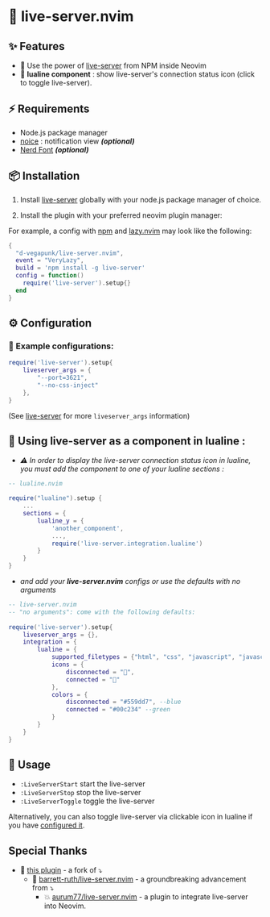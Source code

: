 # 📡 live-server.nvim

## ✨ Features
- 📡 Use the power of [live-server](https://www.npmjs.com/package/live-server) from NPM inside Neovim
- 🚥 **lualine component** : show live-server's connection status icon (click to toggle live-server).

## ⚡️ Requirements

- Node.js package manager
- [noice](https://github.com/folke/noice.nvim) : notification view _**(optional)**_
- [Nerd Font](https://www.nerdfonts.com/) **_(optional)_**

## 📦 Installation
1. Install [live-server](https://www.npmjs.com/package/live-server) globally with your node.js package manager of choice.

2. Install the plugin with your preferred neovim plugin manager:

For example, a config with [npm](https://www.npmjs.com/) and [lazy.nvim](https://github.com/folke/lazy.nvim) may look like the following:
```lua
{
  "d-vegapunk/live-server.nvim",
  event = "VeryLazy",
  build = 'npm install -g live-server'
  config = function()
    require('live-server').setup{}
  end
}
```

## ⚙️ Configuration

### 🎨 Example configurations: 
```lua
require('live-server').setup{
    liveserver_args = {
        "--port=3621",
        "--no-css-inject"
    },
}
```
(See [live-server](https://github.com/tapio/live-server#usage-from-command-line) for more `liveserver_args` information)

## 🚥 Using live-server as a component in lualine :
- *⚠️ In order to display the live-server connection status icon in lualine, you must add the component to one of your lualine sections :*
```lua
-- lualine.nvim

require("lualine").setup {
    ...
    sections = {
        lualine_y = {
            'another_component',
            ...,
            require('live-server.integration.lualine')
        }
    }
}
```
- *and add your **live-server.nvim** configs or use the defaults with no arguments*
```lua
-- live-server.nvim
-- "no arguments": come with the following defaults:
 
require('live-server').setup{
    liveserver_args = {},
    integration = {
        lualine = {
            supported_filetypes = {"html", "css", "javascript", "javascriptreact"},
            icons = {
                disconnected = "󰄙",
                connected = "󰄙"
            },
            colors = {
                disconnected = "#559dd7", --blue
                connected = "#00c234" --green
            }
        }
    }
}
```

## 🚀 Usage

- `:LiveServerStart` start the live-server
- `:LiveServerStop` stop the live-server
- `:LiveServerToggle` toggle the live-server

Alternatively, you can also toggle live-server via clickable icon in lualine if you have [configured it](#-example-of-using-live-server-as-a-custom-component-in-lualine-).

## Special Thanks
- 🤟 [this plugin](https://github.com/d-vegapunk/live-server.nvim) - a fork of ⤵️
    -  💯 [barrett-ruth/live-server.nvim](https://github.com/barrett-ruth/live-server.nvim) - a groundbreaking advancement from ⤵️
        - 💥 [aurum77/live-server.nvim](https://github.com/aurum77/live-server.nvim) - a plugin to integrate live-server into Neovim.